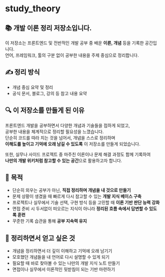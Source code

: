 # study_theory

## 📚 개발 이론 정리 저장소입니다.

이 저장소는 프론트엔드 및 전반적인 개발 공부 중 배운 **이론, 개념** 등을 기록한 공간입니다.  
언어, 프레임워크, 툴의 구분 없이 공부한 내용을 주제 중심으로 정리합니다.

## ✍️ 정리 방식

- 개념 중심 요약 및 정리
- 공식 문서, 블로그, 강의 등 참고 내용 요약

## 🔍 이 저장소를 만들게 된 이유

프론트엔드 개발을 공부하면서 다양한 개념과 기술들을 접하게 되었고,  
공부한 내용을 체계적으로 정리할 필요성을 느꼈습니다.  
단순히 코드를 따라 치는 것을 넘어서, 개념을 스스로 정리하며  
**이해도를 높이고 기억에 오래 남길 수 있도록** 이 저장소를 만들게 되었습니다.

또한, 실무나 사이드 프로젝트 중 마주친 이론이나 문제 해결 과정도 함께 기록하여  
**나만의 개발 위키처럼 참고할 수 있는 공간**으로 활용하고자 합니다.

## 🎯 목적

- 단순히 외우는 공부가 아닌, **직접 정리하며 개념을 내 것으로 만들기**
- 문제 상황이 생겼을 때 빠르게 다시 참고할 수 있는 **개발 지식 베이스 구축**
- 프로젝트나 실무에서 기술 선택, 구현 방식 등을 고민할 때 **이론 기반 판단 능력 강화**
- 면접 준비 시 두서없이 떠오르는 지식이 아니라 **정리된 흐름 속에서 답변할 수 있도록 훈련**
- 꾸준한 기록 습관을 통해 **공부 지속력 유지**

## 🚩 정리하면서 얻고 싶은 것

- 개념을 정리하면서 더 깊이 이해하고 기억에 오래 남기기
- 모호했던 개념들을 내 언어로 다시 설명할 수 있게 되기
- 필요할 때 바로 찾아볼 수 있는 나만의 개발 지식 노트 만들기
- 면접이나 실무에서 이론적인 뒷받침이 되는 기반 마련하기
